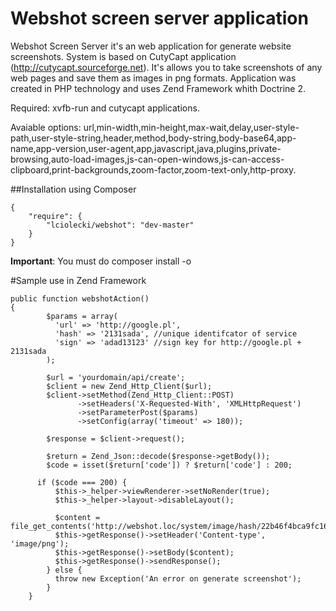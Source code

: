 Webshot screen server application 
=======

Webshot Screen Server it's an web application for generate website screenshots. System is based on CutyCapt application (http://cutycapt.sourceforge.net). It's allows you to take screenshots of any web pages and save them as images in png formats. Application was created in PHP technology and uses Zend Framework whith Doctrine 2.

Required: xvfb-run and cutycapt applications. 

Avaiable options: url,min-width,min-height,max-wait,delay,user-style-path,user-style-string,header,method,body-string,body-base64,app-name,app-version,user-agent,app,javascript,java,plugins,private-browsing,auto-load-images,js-can-open-windows,js-can-access-clipboard,print-backgrounds,zoom-factor,zoom-text-only,http-proxy.


##Installation using Composer

    {
        "require": {
            "lciolecki/webshot": "dev-master"
        }
    }
    
**Important**: You must do composer install -o
    
#Sample use in Zend Framework

    public function webshotAction()
    {
            $params = array(
              'url' => 'http://google.pl',
              'hash' => '2131sada', //unique identifcator of service
              'sign' => 'adad13123' //sign key for http://google.pl + 2131sada
            );
            
            $url = 'yourdomain/api/create';            
            $client = new Zend_Http_Client($url);
            $client->setMethod(Zend_Http_Client::POST)
                   ->setHeaders('X-Requested-With', 'XMLHttpRequest') 
                   ->setParameterPost($params)
                   ->setConfig(array('timeout' => 180));
            
            $response = $client->request();
            
            $return = Zend_Json::decode($response->getBody());
            $code = isset($return['code']) ? $return['code'] : 200;
        
          if ($code === 200) {
              $this->_helper->viewRenderer->setNoRender(true);
              $this->_helper->layout->disableLayout();
              
              $content = file_get_contents('http://webshot.loc/system/image/hash/22b46f4bca9fc167e041e9a15ab46f19');
              $this->getResponse()->setHeader('Content-type', 'image/png');
              $this->getResponse()->setBody($content);
              $this->getResponse()->sendResponse();  
            } else {
              throw new Exception('An error on generate screenshot');
            }
        }
    
